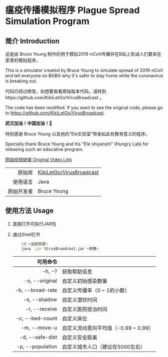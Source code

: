 # 瘟疫传播模拟程序 Plague Spread Simulation Program

## 简介 Introduction

这是由 Bruce Young 制作的用于模拟2019-nCoV传播并在B站上告诫人们要呆在家里的模拟程序。

This is a simulator created by Bruce Young to simulate spread of 2019-nCoV 
and tell everyone on BiliBili why it's safer to stay home while the coronavirus is breaking out.  


代码已经过修改，如想要查看原始版本代码，请转到https://github.com/KikiLetGo/VirusBroadcast 。

The code has been modified. If you want to see the original code, please go to https://github.com/KikiLetGo/VirusBroadcast.


**武汉加油！中国加油！💪**


特别感谢 Bruce Young 以及他的“Ele实验室”带来如此有教育意义的程序。

Specially thank Bruce Young and his "Ele shiyanshi" (Hungry Lab) for releasing such an educative program.

[原始视频链接 Original Video Link](https://www.bilibili.com/video/av86478875?spm_id_from=333.5.b_6c6966655f6461696c79.18)

|||
| --: | :-- |
| 原始库 | [KikiLetGo/VirusBroadcast](https://github.com/KikiLetGo/VirusBroadcast) |
| 使用语言 | Java |
| 原始开发者 | Bruce Young |

## 使用方法 Usage

1. 直接打开可执行JAR包
2. 通过Shell打开
	```bash
		cd <当前目录>
		java -jar VirusBroadcast.jar <参数>
	```

	| 可用命令 ||
	| --: | :-- |
	| -h, -? | 获取帮助信息 |
	| -o, --original | 自定义初始感染数量 |
	| -b, --broad-rate | 自定义传播率（0 ~ 1的小数） |
	| -s, --shadow | 自定义潜伏时间 |
	| -r, --receive | 自定义医院收治时间 |
	| -c, --bed-count | 自定义床位 |
	| -m, --move-u | 自定义流动意向平均值（-0.99 ~ 0.99） |
	| -d, --safe-dist | 自定义安全距离 |
	| -p, --population | 自定义城市人口（建议在5000左右） |
